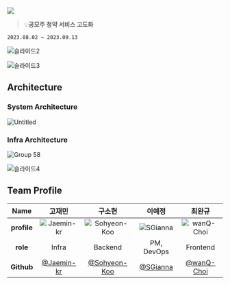 <img src="https://github.com/FISA-on-Top/.github/blob/b729b83e836e6544c7e59d4bdbcef49ee7589414/logo.svg"/>
</p>

> 💡**공모주 청약 서비스 고도화**
>

`2023.08.02 ~ 2023.09.13`

![슬라이드2](https://github.com/FISA-on-Top/.github/assets/111681258/32181447-cf82-4642-b609-f89f6dedd76d)

![슬라이드3](https://github.com/FISA-on-Top/.github/assets/111681258/d75543ed-118a-463b-a1eb-d6f3703cd638)

## Architecture
### System Architecture
![Untitled](https://github.com/FISA-on-Top/.github/assets/111681258/8556451c-5b43-4fd8-899c-941c240cd743)

### Infra Architecture
![Group 58](https://github.com/FISA-on-Top/.github/assets/111681258/22269768-e5bf-49f2-a12e-08c42aee8ccc)

![슬라이드4](https://github.com/FISA-on-Top/.github/assets/111681258/2ebc158c-271c-443d-84ea-e517ca1fe898)

## Team Profile
|Name|고재민|구소현|이예정|최완규|
|:---:|:---:|:---:|:---:|:---:|
|__profile__|![Jaemin-kr](https://github.com/Jaemin-kr.png)|![Sohyeon-Koo](https://github.com/Sohyeon-Koo.png)|![SGianna](https://github.com/SGianna.png)|![wanQ-Choi](https://github.com/wanQ-Choi.png)|
|__role__|Infra|Backend|PM, DevOps|Frontend|
|__Github__|[@Jaemin-kr](https://github.com/Jaemin-kr)|[@Sohyeon-Koo](https://github.com/Sohyeon-Koo)|[@SGianna](https://github.com/SGianna)|[@wanQ-Choi](https://github.com/wanQ-Choi)|
